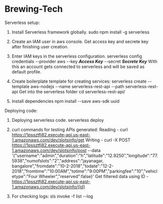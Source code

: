 # Brewing-Tech

Serverless setup:
1. Install Serverless framework globally.
sudo npm install -g serverless

2. Create an IAM user in aws console.
Get access key and secrete key after finishing user creation.

3. Enter IAM keys in the serverless configuration.
serverless config credentials --provider aws --key ***Access Key*** --secret ***Secrete Key***
With this an account gets connected to serverless and will be saved as default profile.

4. Create boilerplate template for creating services:
serverless create --template aws-nodejs --name serverless-rest-api --path serverless-rest-api
Get into the serverless folder
cd serverless-rest-api/

5. Install dependencies
npm install --save aws-sdk uuid

Deploying code:
1. Deploying serverless code.
serverless deploy

2. curl commands for testing APIs generated:
Reading - curl https://1pssztfj82.execute-api.us-east-1.amazonaws.com/dev/slotsinfo/get
Writing - curl -X POST https://1pssztfj82.execute-api.us-east-1.amazonaws.com/dev/slotsinfo/post --data '{"username":"admin","duration":"h","latitude":"12.9250","longitude":"77.5938","numofslots":"2","address":"jayanagar, bangalore","fromdate":"10-2-2018","todate":"12-2-2018","fromtime":"10:00AM","totime":"9:00PM","parkingfee":"10","vehicletype":"Four Wheeler","reserved":false}'
Get filtered data using ID - https://1pssztfj82.execute-api.us-east-1.amazonaws.com/dev/slotsinfo/{id}

3. For checking logs:
sls invoke -f list --log

